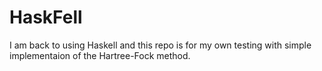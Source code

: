 # HaskFell
I am back to using Haskell and this repo is for my own testing with simple implementaion of the Hartree-Fock method. 
